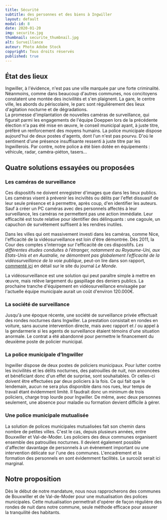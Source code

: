 ```yaml
---
title: Sécurité
subtitle: des personnes et des biens à Ingwiller
layout: default
modal-id: 8
date: 2020-01-20
img: securite.jpg
thumbnail: securite_thumbnail.jpg
alt: Surveillance
auteur: Photo Adobe Stock
copyright: Tous droits réservés
published: true
---
```


## État des lieux ##
Ingwiller, à l'évidence, n'est pas une ville marquée par une forte criminalité. Néanmoins, comme dans beaucoup d'autres communes, nos concitoyens constatent une montée des incivilités et s'en plaignent. La gare, le centre ville, les abords du périscolaire, le parc sont régulièrement des lieux d'agitation nocturne et de dégradations.  
La promesse d'implantation de nouvelles caméras de surveillance, qui figurait parmi les engagements de l'équipe Doeppen lors de la précédente élection n'a pas été mise en œuvre, le conseil municipal ayant, à juste titre, préféré un renforcement des moyens humains.
La police municipale dispose aujourd'hui de deux postes d'agents, dont l'un n'est pas pourvu. D'où le sentiment d'une présence insuffisante ressenti à juste titre par les Ingwillerois. Par contre, notre police a été bien dotée en équipements : véhicule, radar, caméra-piéton, tasers... 

## Quatre solutions essayées ou proposées ##

### Les caméras de surveillance ###
Ces dispositifs ne doivent enregistrer d'images que dans les lieux publics. Les caméras visent à prévenir les inciviltés ou délits par l'effet dissuasif de leur seule présence et à permettre, après coup, d'en identifier les auteurs. Sauf à créer un PC caméras avec des personnels affectés à leur surveillance, les caméras ne permettent pas une action immédiate. 
Leur efficacité est toute relative pour identifier des délinquants : une cagoule, un capuchon de survêtement suffisent à les rendres inutiles. 

Dans les villes qui ont massivement investi dans les caméras, comme Nice, l'efficacité de la vidéosurveillance est loin d'être démontrée.
Dès 2011, la Cour des comptes s’interroge sur l'efficacité de ces dispositifs. *Les différentes études conduites à l’étranger, notamment au Royaume-Uni, aux Etats-Unis et en Australie, ne démontrent pas globalement l’efficacité de la vidéosurveillance de la voie publique*, peut-on lire dans son rapport, <a href="https://www.lemonde.fr/blog/bugbrother/2011/07/14/la-cour-des-comptes-enterre-la-videosurveillance/" target="_blank">commenté ici</a> en détail sur le site du journal *Le Monde*.  

La vidéosurveillance est une solution qui peut paraître simple à mettre en œuvre, mais relève largement du gaspillage des deniers publics. La prochaine tranche d'équipement en vidéosurveillance envisagée par l'actuelle équipe municipale aurait un coût d'environ 120.000€. 

### La société de surveillance  ###
Jusqu'à une époque récente, une société de surveillance privée effectuait des rondes nocturnes dans Ingwiller. La prestation consistait en rondes en voiture, sans aucune intervention directe, mais avec rapport et / ou appel à la gendarmerie si les agents de surveillance étaient témoins d'une situation anormale. Le contrat a été abandonné pour permettre le financement du deuxième poste de policier municipal.

### La police municipale d’Ingwiller ###
Ingwiller dispose de deux postes de policiers municipaux. Pour lutter contre les incivilités et les délits nocturnes, des patrouilles de nuit, non annoncées et bénéficiant donc d'un effet de surprise, sont souhaitables. Or celles-ci doivent être effectuées par deux policiers à la fois. Ce qui fait que le lendemain, aucun ne sera plus disponible dans nos rues, leur temps de travail étant évidemment limité. Il faudrait donc un minimum de trois policiers, charge trop lourde pour Ingwiller. De même, avec deux personnes seulement, une absence pour maladie ou formation devient difficile à gérer.

### Une police municipale mutualisée ###
La solution de polices municipales mutualisées fait son chemin dans nombre de petites villes. C'est le cas, depuis plusieurs années, entre Bouxwiller et Val-de-Moder. Les policiers des deux communes organisent ensemble des patrouilles nocturnes. Il devient également possible d'affecter davantage de personnels à un évènement important ou une intervention délicate sur l'une des communes. L'encadrement et la formation des personnels en sont évidemment facilités. Le surcoût serait ici marginal.

## Notre proposition ##  
Dès le début de notre mandature, nous nous rapprocherons des communes de Bouxwiller et de Val-de-Moder pour une mutualisation des polices municipales. Cette mutualisation permettrait d'opérer de façon régulière des rondes de nuit dans notre commune, seule méthode efficace pour assurer la tranquilité des habitants.  